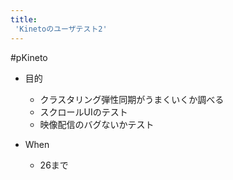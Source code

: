 ```yaml
---
title:
 'Kinetoのユーザテスト2'
---
```


#pKineto
- 目的
    - クラスタリング弾性同期がうまくいくか調べる
    - スクロールUIのテスト
    - 映像配信のバグないかテスト

- When
    - 26まで

